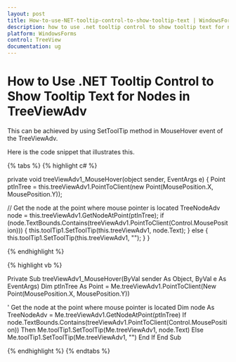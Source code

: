 ```yaml
---
layout: post
title: How-to-use-NET-tooltip-control-to-show-tooltip-text | WindowsForms | Syncfusion
description: how to use .net tooltip control to show tooltip text for nodes in treeviewadv
platform: WindowsForms
control: TreeView 
documentation: ug
---
```


# How to Use .NET Tooltip Control to Show Tooltip Text for Nodes in TreeViewAdv

This can be achieved by using SetToolTip method in MouseHover event of the TreeViewAdv. 

Here is the code snippet that illustrates this.

{% tabs %}
{% highlight c# %}

private void treeViewAdv1_MouseHover(object sender, EventArgs e)
{
    Point ptInTree = this.treeViewAdv1.PointToClient(new Point(MousePosition.X, MousePosition.Y));

// Get the node at the point where mouse pointer is located
    TreeNodeAdv node = this.treeViewAdv1.GetNodeAtPoint(ptInTree);
    if (node.TextBounds.Contains(treeViewAdv1.PointToClient(Control.MousePosition)))
    {
        this.toolTip1.SetToolTip(this.treeViewAdv1, node.Text);
    }
    else
    {
        this.toolTip1.SetToolTip(this.treeViewAdv1, "");
    }
}

{% endhighlight %}

{% highlight vb %}

Private Sub treeViewAdv1_MouseHover(ByVal sender As Object, ByVal e As EventArgs)
Dim ptInTree As Point = Me.treeViewAdv1.PointToClient(New Point(MousePosition.X, MousePosition.Y))

' Get the node at the point where mouse pointer is located
Dim node As TreeNodeAdv = Me.treeViewAdv1.GetNodeAtPoint(ptInTree)
If node.TextBounds.Contains(treeViewAdv1.PointToClient(Control.MousePosition)) Then
Me.toolTip1.SetToolTip(Me.treeViewAdv1, node.Text)
Else
Me.toolTip1.SetToolTip(Me.treeViewAdv1, "")
End If
End Sub

{% endhighlight %}
{% endtabs %}
